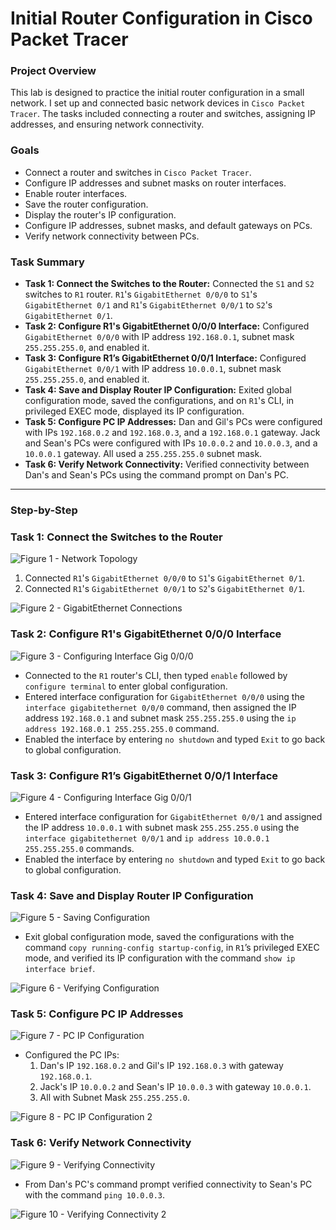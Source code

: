 # Initial Router Configuration in Cisco Packet Tracer

### Project Overview

This lab is designed to practice the initial router configuration in a small network. I set up and connected basic network devices in `Cisco Packet Tracer`. The tasks included connecting a router and switches, assigning IP addresses, and ensuring network connectivity.

### Goals

* Connect a router and switches in `Cisco Packet Tracer`.
* Configure IP addresses and subnet masks on router interfaces.
* Enable router interfaces.
* Save the router configuration.
* Display the router's IP configuration.
* Configure IP addresses, subnet masks, and default gateways on PCs.
* Verify network connectivity between PCs.

### Task Summary

* **Task 1: Connect the Switches to the Router:** Connected the `S1` and `S2` switches to `R1` router. `R1`'s `GigabitEthernet 0/0/0` to `S1`'s `GigabitEthernet 0/1` and `R1`'s `GigabitEthernet 0/0/1` to `S2`'s `GigabitEthernet 0/1`.
* **Task 2: Configure R1's GigabitEthernet 0/0/0 Interface:** Configured `GigabitEthernet 0/0/0` with IP address `192.168.0.1`, subnet mask `255.255.255.0`, and enabled it.
* **Task 3: Configure R1’s GigabitEthernet 0/0/1 Interface:** Configured `GigabitEthernet 0/0/1` with IP address `10.0.0.1`, subnet mask `255.255.255.0`, and enabled it.
* **Task 4: Save and Display Router IP Configuration:** Exited global configuration mode, saved the configurations, and on `R1`'s CLI, in privileged EXEC mode, displayed its IP configuration.
* **Task 5: Configure PC IP Addresses:** Dan and Gil's PCs were configured with IPs `192.168.0.2` and `192.168.0.3`, and a `192.168.0.1` gateway. Jack and Sean's PCs were configured with IPs `10.0.0.2` and `10.0.0.3`, and a `10.0.0.1` gateway. All used a `255.255.255.0` subnet mask.
* **Task 6: Verify Network Connectivity:** Verified connectivity between Dan's and Sean's PCs using the command prompt on Dan's PC.

---

### Step-by-Step

### Task 1: Connect the Switches to the Router

![Figure 1 - Network Topology](https://raw.githubusercontent.com/iagsalazar1-cs/Network-Administration-and-Labs/main/03-Initial-Router-Configuration/images/Figure01_Network_Topology.png)

1.  Connected `R1`'s `GigabitEthernet 0/0/0` to `S1`'s `GigabitEthernet 0/1`.
2.  Connected `R1`'s `GigabitEthernet 0/0/1` to `S2`'s `GigabitEthernet 0/1`.

![Figure 2 - GigabitEthernet Connections](https://raw.githubusercontent.com/iagsalazar1-cs/Network-Administration-and-Labs/main/03-Initial-Router-Configuration/images/Figure02_GigabitEthernet_Connections.png)


### Task 2: Configure R1's GigabitEthernet 0/0/0 Interface

![Figure 3 - Configuring Interface Gig 0/0/0](https://raw.githubusercontent.com/iagsalazar1-cs/Network-Administration-and-Labs/main/03-Initial-Router-Configuration/images/Figure03_Configuring_Interface_Gig_0_0_0.png)

* Connected to the `R1` router's CLI, then typed `enable` followed by `configure terminal` to enter global configuration.
* Entered interface configuration for `GigabitEthernet 0/0/0` using the `interface gigabitethernet 0/0/0` command, then assigned the IP address `192.168.0.1` and subnet mask `255.255.255.0` using the `ip address 192.168.0.1 255.255.255.0` command.
* Enabled the interface by entering `no shutdown` and typed `Exit` to go back to global configuration.

### Task 3: Configure R1’s GigabitEthernet 0/0/1 Interface

![Figure 4 - Configuring Interface Gig 0/0/1](https://raw.githubusercontent.com/iagsalazar1-cs/Network-Administration-and-Labs/main/03-Initial-Router-Configuration/images/Figure04_Configuring_Interface_Gig_0_0_1.png)

* Entered interface configuration for `GigabitEthernet 0/0/1` and assigned the IP address `10.0.0.1` with subnet mask `255.255.255.0` using the `interface gigabitethernet 0/0/1` and `ip address 10.0.0.1 255.255.255.0` commands.
* Enabled the interface by entering `no shutdown` and typed `Exit` to go back to global configuration.

### Task 4: Save and Display Router IP Configuration

![Figure 5 - Saving Configuration](https://raw.githubusercontent.com/iagsalazar1-cs/Network-Administration-and-Labs/main/03-Initial-Router-Configuration/images/Figure05_Saving_Configuration.png)

* Exit global configuration mode, saved the configurations with the command `copy running-config startup-config`, in `R1`’s privileged EXEC mode, and verified its IP configuration with the command `show ip interface brief`.

![Figure 6 - Verifying Configuration](https://raw.githubusercontent.com/iagsalazar1-cs/Network-Administration-and-Labs/main/03-Initial-Router-Configuration/images/Figure06_Verifying_Configuration.png)

### Task 5: Configure PC IP Addresses

![Figure 7 - PC IP Configuration](https://raw.githubusercontent.com/iagsalazar1-cs/Network-Administration-and-Labs/main/03-Initial-Router-Configuration/images/Figure07_PC_IP_Configuration.png)

* Configured the PC IPs:
    1.  Dan's IP `192.168.0.2` and Gil's IP `192.168.0.3` with gateway `192.168.0.1`.
    2.  Jack's IP `10.0.0.2` and Sean's IP `10.0.0.3` with gateway `10.0.0.1`.
    3.  All with Subnet Mask `255.255.255.0`.

![Figure 8 - PC IP Configuration 2](https://raw.githubusercontent.com/iagsalazar1-cs/Network-Administration-and-Labs/main/03-Initial-Router-Configuration/images/Figure08_PC_IP_Configuration_2.png)

### Task 6: Verify Network Connectivity

![Figure 9 - Verifying Connectivity](https://raw.githubusercontent.com/iagsalazar1-cs/Network-Administration-and-Labs/main/03-Initial-Router-Configuration/images/Figure09_Verifying_Connectivity.png)

* From Dan's PC's command prompt verified connectivity to Sean's PC with the command `ping 10.0.0.3`.

![Figure 10 - Verifying Connectivity 2](https://raw.githubusercontent.com/iagsalazar1-cs/Network-Administration-and-Labs/main/03-Initial-Router-Configuration/images/Figure10_Verifying_Connectivity_2.png)


